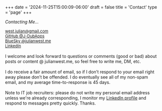 +++
date = '2024-11-25T15:00:09-06:00'
draft = false
title = 'Contact'
type = 'page'
+++


  <style type="text/css">
        .e-mail:before {
            content: attr(data-website) "\0040" attr(data-user);
            unicode-bidi: bidi-override;
            direction: rtl;
        }
    </style>


<i>Contacting Me… </i><br />
<div style="font-size: 13px;">
 <a href="mailto:%77%65%73%74%2E%6A%75%6C%69%61%6E%40%67%6D%61%69%6C%2E%63%6F%6D"><span class="e-mail" data-user="nailuj.tsew" data-website="moc.liamg"></span></a><br />
  <span data-feather=github></span> <a href="https://github.com/J-DubApps">GitHub
                                @J-DubApps
                            </a><br />
<span data-feather=bluesky></span> <a href="https://bsky.app/profile/julianwest.me">BlueSky
                                @julianwest.me
                            </a><br />
 <span data-feather=linkedin></span> <a href="https://www.linkedin.com/in/julianwest/">LinkedIn
                                </a><br />
</div>
<br />
<div style="font-size: 14px;">
I welcome and look forward to questions or comments (good or bad) about posts or content @ julianwest.me, so feel free to write me, DM, etc.<br /><br />
I do receive a fair amount of email, so if I don’t respond to your email right away please don’t be offended. I do eventually see all of my non-spam email, and my average time-to-response is 45 days.<br /><br />
Note to IT job recruiters: please do not write my personal email address unless we're already corresponding, I monitor my <a href="https://www.linkedin.com/in/julianwest">LinkedIn profile</a> and respond to messages pretty quickly. Thanks.
</div>